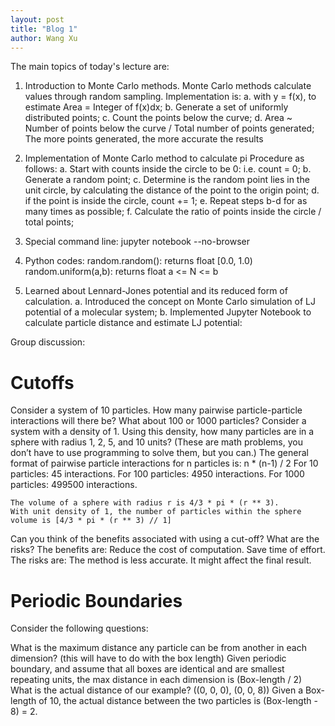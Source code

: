 ```yaml
---
layout: post
title: "Blog 1"
author: Wang Xu
---
```


The main topics of today's lecture are:
1. Introduction to Monte Carlo methods.
    Monte Carlo methods calculate values through random sampling.
    Implementation is:
    a. with y = f(x), to estimate Area = Integer of f(x)dx;
    b. Generate a set of uniformly distributed points;
    c. Count the points below the curve;
    d. Area ~ Number of points below the curve / Total number of points generated;
    The more points generated, the more accurate the results

2. Implementation of Monte Carlo method to calculate pi
    Procedure as follows:
    a. Start with counts inside the circle to be 0: i.e. count = 0;
    b. Generate a random point;
    c. Determine is the random point lies in the unit circle, by calculating the distance of the point to the origin point;
    d. if the point is inside the circle, count += 1;
    e. Repeat steps b-d for as many times as possible;
    f. Calculate the ratio of points inside the circle / total points;

3. Special command line: jupyter notebook --no-browser

4. Python codes:
    random.random(): returns float [0.0, 1.0)
    random.uniform(a,b): returns float a <= N <= b

5. Learned about Lennard-Jones potential and its reduced form of calculation.
    a. Introduced the concept on Monte Carlo simulation of LJ potential of a molecular system;
    b. Implemented Jupyter Notebook to calculate particle distance and estimate LJ potential:

Group discussion:

# Cutoffs
Consider a system of 10 particles. How many pairwise particle-particle interactions will there be? What about 100 or 1000 particles? Consider a system with a density of 1. Using this density, how many particles are in a sphere with radius 1, 2, 5, and 10 units? (These are math problems, you don’t have to use programming to solve them, but you can.)
    The general format of pairwise particle interactions for n particles is:
    n * (n-1) / 2
    For 10 particles: 45 interactions.
    For 100 particles: 4950 interactions.
    For 1000 particles: 499500 interactions.

    The volume of a sphere with radius r is 4/3 * pi * (r ** 3).
    With unit density of 1, the number of particles within the sphere volume is [4/3 * pi * (r ** 3) // 1]

Can you think of the benefits associated with using a cut-off? What are the risks?
    The benefits are: Reduce the cost of computation. Save time of effort.
    The risks are: The method is less accurate. It might affect the final result.

# Periodic Boundaries
Consider the following questions:

What is the maximum distance any particle can be from another in each dimension? (this will have to do with the box length)
    Given periodic boundary, and assume that all boxes are identical and are smallest repeating units, the max distance in each dimension is (Box-length / 2)
What is the actual distance of our example? ((0, 0, 0), (0, 0, 8))
    Given a Box-length of 10, the actual distance between the two particles is (Box-length - 8) = 2.